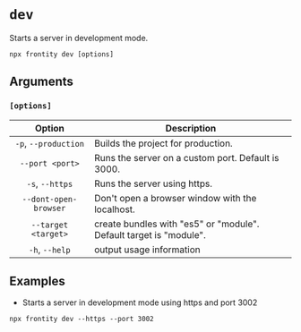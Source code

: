# `dev`

Starts a server in development mode.

```shell
npx frontity dev [options]
```

## Arguments

### **`[options]`**

|            Option            | Description                                                                                                                                  |
| :--------------------------: | -------------------------------------------------------------------------------------------------------------------------------------------- |
|       `-p`, `--production`       | Builds the project for production.                                                                          |
|        `--port <port>`         | Runs the server on a custom port. Default is 3000.                                                                                      |
|         `-s`, `--https`          | Runs the server using https. |
| `--dont-open-browser` | Don't open a browser window with the localhost.                                    |
|     `--target <target>`      | create bundles with "es5" or "module". Default target is "module".                                                                 |
| `-h`, `--help`  | output usage information                                                                                                             |

## Examples

- Starts a server in development mode using https and port 3002

```shell
npx frontity dev --https --port 3002
```
